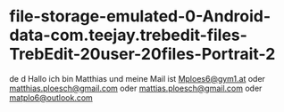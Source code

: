 # file-storage-emulated-0-Android-data-com.teejay.trebedit-files-TrebEdit-20user-20files-Portrait-2

de
d
Hallo ich bin Matthias und meine Mail ist Mploes6@gym1.at oder matthias.ploesch@gmail.com oder mattias.ploesch@gmail.com oder matplo6@outlook.com

